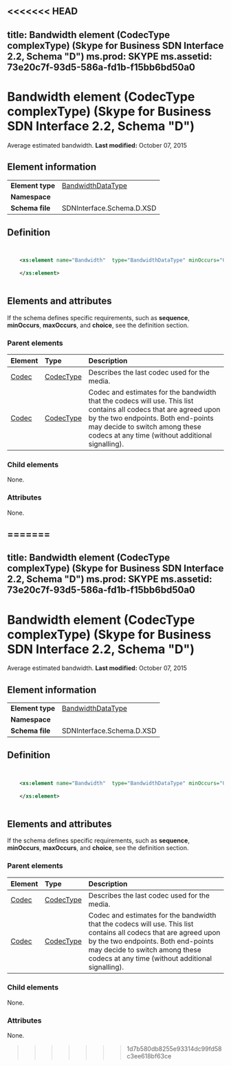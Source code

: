 <<<<<<< HEAD
---
title: Bandwidth element (CodecType complexType) (Skype for Business SDN Interface 2.2, Schema "D")
ms.prod: SKYPE
ms.assetid: 73e20c7f-93d5-586a-fd1b-f15bb6bd50a0
---


# Bandwidth element (CodecType complexType) (Skype for Business SDN Interface 2.2, Schema "D")
Average estimated bandwidth. 
 **Last modified:** October 07, 2015
  
    
    


## Element information


|||
|:-----|:-----|
|**Element type**| [BandwidthDataType](bandwidthdatatype-simpletype.md)|
|**Namespace**||
|**Schema file**|SDNInterface.Schema.D.XSD |
   

## Definition


```XML


    <xs:element name="Bandwidth"  type="BandwidthDataType" minOccurs="0">
    
    </xs:element>
  
```


## Elements and attributes

If the schema defines specific requirements, such as **sequence**, **minOccurs**, **maxOccurs**, and **choice**, see the definition section. 
  
    
    

### Parent elements



|**Element**|**Type**|**Description**|
|:-----|:-----|:-----|
| [Codec](codec-element-qualitypropertiestype-complextype.md)| [CodecType](codectype-complextype-1.md)|Describes the last codec used for the media. |
| [Codec](codec-element-startpropertiestype-complextype.md)| [CodecType](codectype-complextype-1.md)|Codec and estimates for the bandwidth that the codecs will use. This list contains all codecs that are agreed upon by the two endpoints. Both end-points may decide to switch among these codecs at any time (without additional signalling). |
   

### Child elements

None. 
  
    
    

### Attributes

None. 
  
    
    

=======
---
title: Bandwidth element (CodecType complexType) (Skype for Business SDN Interface 2.2, Schema "D")
ms.prod: SKYPE
ms.assetid: 73e20c7f-93d5-586a-fd1b-f15bb6bd50a0
---


# Bandwidth element (CodecType complexType) (Skype for Business SDN Interface 2.2, Schema "D")
Average estimated bandwidth. 
 **Last modified:** October 07, 2015
  
    
    


## Element information


|||
|:-----|:-----|
|**Element type**| [BandwidthDataType](bandwidthdatatype-simpletype.md)|
|**Namespace**||
|**Schema file**|SDNInterface.Schema.D.XSD |
   

## Definition


```XML


    <xs:element name="Bandwidth"  type="BandwidthDataType" minOccurs="0">
    
    </xs:element>
  
```


## Elements and attributes

If the schema defines specific requirements, such as **sequence**, **minOccurs**, **maxOccurs**, and **choice**, see the definition section. 
  
    
    

### Parent elements



|**Element**|**Type**|**Description**|
|:-----|:-----|:-----|
| [Codec](codec-element-qualitypropertiestype-complextype.md)| [CodecType](codectype-complextype-1.md)|Describes the last codec used for the media. |
| [Codec](codec-element-startpropertiestype-complextype.md)| [CodecType](codectype-complextype-1.md)|Codec and estimates for the bandwidth that the codecs will use. This list contains all codecs that are agreed upon by the two endpoints. Both end-points may decide to switch among these codecs at any time (without additional signalling). |
   

### Child elements

None. 
  
    
    

### Attributes

None. 
  
    
    

>>>>>>> 1d7b580db8255e93314dc99fd58c3ee618bf63ce
